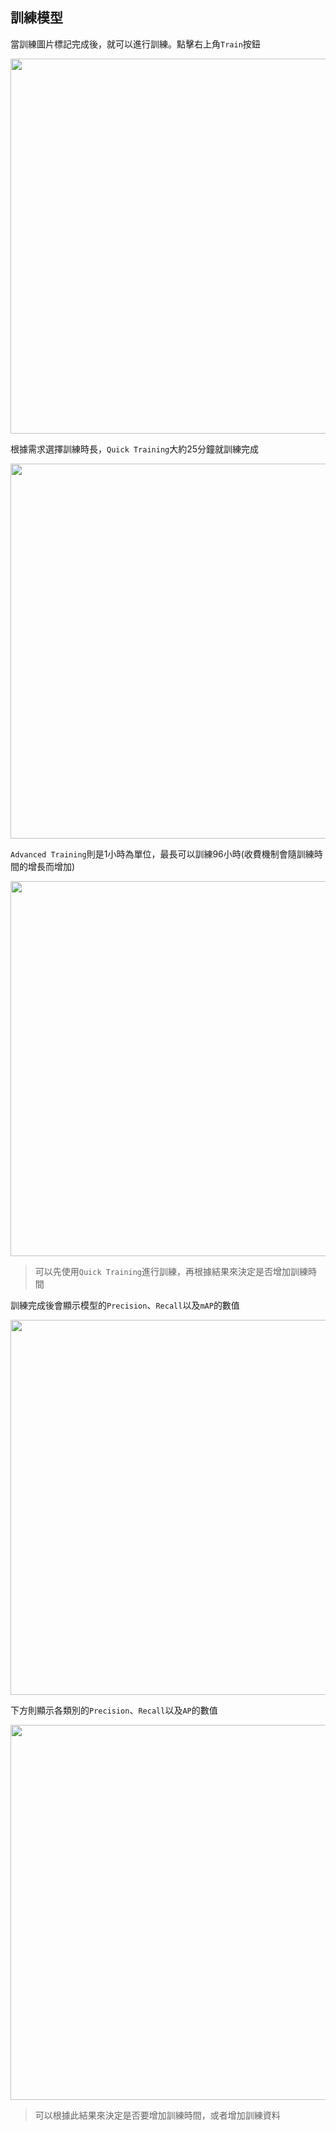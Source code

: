 ## 訓練模型

當訓練圖片標記完成後，就可以進行訓練。點擊右上角`Train`按鈕

<p align="center">
  <img width="600" src="images\7.jpg">
</p>

根據需求選擇訓練時長，`Quick Training`大約25分鐘就訓練完成

<p align="center">
  <img width="600" src="images\8.jpg">
</p>

`Advanced Training`則是1小時為單位，最長可以訓練96小時(收費機制會隨訓練時間的增長而增加)

<p align="center">
  <img width="600" src="images\9.jpg">
</p>

> 可以先使用`Quick Training`進行訓練，再根據結果來決定是否增加訓練時間

訓練完成後會顯示模型的`Precision`、`Recall`以及`mAP`的數值

<p align="center">
  <img width="600" src="images\10.jpg">
</p>

下方則顯示各類別的`Precision`、`Recall`以及`AP`的數值

<p align="center">
  <img width="600" src="images\11.jpg">
</p>

> 可以根據此結果來決定是否要增加訓練時間，或者增加訓練資料
